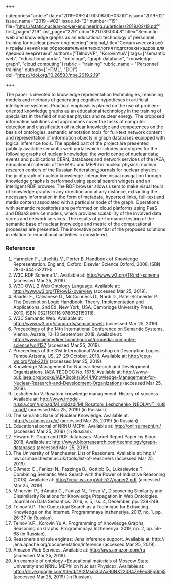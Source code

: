 +++

categories="article"
date="2019-06-24T00:06:00+03:00"
issue="2019-02"
issue_name="2019 - #02"
issue_id="2"
number="19"
file="https://static.nuclear-power-engineering.ru/articles/2019/02/19.pdf"
first_page="219"
last_page="229"
udc="621.039:004.8"
title="Semantic web and knowledge graphs as an educational technology of personnel training for nuclear power engineering"
original_title="Семантический веб и графы знаний как образовательная технология подготовки кадров для ядерной энергетики"
authors=["TelnovVP", "KorovinYuA"]
tags=["semantic web", "educational portal", "ontology", "graph database", "knowledge graph", "cloud computing"]
rubric = "training"
rubric_name = "Personnel training"
outputs=["HTML", "DOI"]
doi="https://doi.org/10.26583/npe.2019.2.19"

+++

The paper is devoted to knowledge representation technologies, reasoning models and methods of generating cognitive hypotheses in artificial intelligence systems. Practical emphasis is placed on the use of problem-oriented knowledge graphs as an educational technology in the training of specialists in the field of nuclear physics and nuclear energy. The proposed information solutions and approaches cover the tasks of computer detection and classification of nuclear knowledge and competences on the basis of ontologies, semantic annotation tools for full-text network content and representation of information objects in graph databases equipped with logical inference tools. The applied part of the project are presented publicly available semantic web portal which includes prototypes for the following graphs of nuclear knowledge: the world centre of nuclear data; events and publications CERN; databases and network services of the IAEA; educational materials of the MSU and MEPhI in nuclear physics; nuclear research centers of the Russian Federation,;journals for nuclear physics; the joint graph of nuclear knowledge. Interactive visual navigation through knowledge graphs is performed using special search widgets and an intelligent RDF browser. The RDF browser allows users to make visual tours of knowledge graphs in any direction and at any distance, extracting the necessary information in the form of metadata, hypertext links, full-text and media content associated with a particular node of the graph. Operations with semantic repositories are performed on cloud platforms using PaaS and DBaaS service models, which provides scalability of the involved data stores and network services. The results of performance testing of the semantic base of nuclear knowledge and metric of the computational processes are presented. The innovative potential of the proposed solutions in relation to educational activities is considered.

### References

1. Harmelen F., Lifschitz V., Porter B. Handbook of Knowledge Representation. England, Oxford: Elsevier Science Oxford, 2008, ISBN 78-0-444-52211-5.
2. W3C RDF Schema 1.1. Available at: http://www.w3.org/TR/rdf-schema (accessed Mar 25, 2019).
3. W3C OWL 2 Web Ontology Language. Available at: http://www.w3.org/TR/owl2-overview (accessed Mar 25, 2019).
4. Baader F., Calvanese D., McGuinness D., Nardi D., Patel-Schneider P. The Description Logic Handbook: Theory, Implementation and Applications, 2nd Ed. New York, USA, Cambridge University Press, 2010, ISBN 0521150116 9780521150118.
5. W3C Semantic Web. Available at: http://www.w3.org/standards/semanticweb (accessed Mar 25, 2019).
6. Proceedings of the 14th International Conference on Semantic Systems. Vienna, Austria, 10–13 September 2018. Available at: http://www.sciencedirect.com/journal/procedia-computer-science/vol/137 (accessed Mar 25, 2019).
7. Proceedings of the 31st International Workshop on Description Logics. Tempe,Arizona, US, 27-29 October, 2018. Available at: http://ceur-ws.org/Vol-2211/ (accessed Mar 25, 2019).
8. Knowledge Management for Nuclear Research and Development Organizations, IAEA TECDOC No. 1675. Available at: http://www-pub.iaea.org/books/IAEABooks/8644/Knowledge-Management-for-Nuclear-Research-and-Development-Organizations (accessed Mar 25, 2019).
9. Leshchenko V. Rosatom knowledge management. History of success. Available at: http://www.imodel-russia.com/upload/MI_dokladi/MI_Rosatom_Leshchenko_NEOLANT_Kutilin.pdf/ (accessed Mar 25, 2019) (in Russian).
10. The semantic Base of Nuclear Knowledge. Available at: http://vt.obninsk.ru/x/ (accessed Mar 25, 2019) (in Russian).
11. Educational portal of NRNU MEPhI. Available at: http://online.mephi.ru/ (accessed Mar 25, 2019) (in Russian).
12. Howard P. Graph and RDF databases. Market Report Paper by Bloor 2018. Available at: http://www.bloorresearch.com/technology/graph-databases (accessed Mar 25, 2019).
13. The University of Manchester. List of Reasoners. Available at: http:// owl.cs.manchester.ac.uk/tools/list-of-reasoners (accessed Mar 25, 2019).
14. D’Amato C., Fanizzi N., Fazzinga B., Gottlob G., Lukasiewicz T. Combining Semantic Web Search with the Power of Inductive Reasoning (2013). Available at: http://ceur-ws.org/Vol-527/paper2.pdf (accessed Mar 25, 2019).
15. Minervini P., d’Amato C., Fanizzi N., Tresp V., Discovering Similarity and Dissimilarity Relations for Knowledge Propagation in Web Ontologies. Journal on Data Semantics. 2016, v. 5, iss. 4, December, pp. 229-248.
16. Telnov V.P. The Contextual Search as a Technique for Extracting Knowledge on the Internet. Programmnaya Inzheneriya. 2017, no. 1, pp. 26-37 (in Russian).
17. Telnov V.P., Korovin Yu.А. Programming of Knowledge Graphs, Reasoning on Graphs. Programmnaya Inzheneriya. 2019, no. 2, pp. 59-68 (in Russian).
18. Reasoners and rule engines: Jena inference support. Available at: http:// jena.apache.org/documentation/inference (accessed Mar 25, 2019).
19. Amazon Web Services. Available at: http://aws.amazon.com/ru (accessed Mar 25, 2019).
20. An example of ontology «Educational materials of Moscow State University and NRNU MEPhI on Nuclear Physics». Available at: http://drive.google.com/file/d/1AIXMsm3cfAxR6NX220R4ZeFeoSFp0mj5 (accessed Mar 25, 2019) (in Russian).
